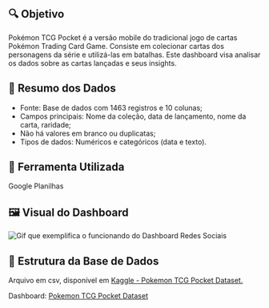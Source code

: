 ## 🔍 Objetivo
Pokémon TCG Pocket é a versão mobile do tradicional jogo de cartas Pokémon Trading Card Game. Consiste em colecionar cartas dos personagens da série e utilizá-las em batalhas. Este dashboard visa analisar os dados sobre as cartas lançadas e seus insights.

## 📌 Resumo dos Dados
- Fonte: Base de dados com 1463 registros e 10 colunas;
- Campos principais: Nome da coleção, data de lançamento, nome da carta, raridade;
- Não há valores em branco ou duplicatas;
- Tipos de dados: Numéricos e categóricos (data e texto).

## 🧰 Ferramenta Utilizada
Google Planilhas

## 🖼️ Visual do Dashboard
![Gif que exemplifica o funcionando do Dashboard Redes Sociais](https://i.imgur.com/puAdnBY.png)

## 📁 Estrutura da Base de Dados
Arquivo em csv, disponível em [Kaggle - Pokemon TCG Pocket Dataset.](https://www.kaggle.com/datasets/joaocoelho03/pocket-tcg-dataset) 

Dashboard: [Pokemon TCG Pocket Dataset](https://docs.google.com/spreadsheets/d/1xH-M0ORgat4B5HNGcyemPNCG-2FS7k2UJqT9L5BcpKk/edit?usp=sharing)
